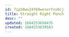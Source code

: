 ```yaml
---
id: 7ip50wu24f69wesvrfss0cj
title: Straight Right Punch
desc: ""
updated: 1684253650435
created: 1684253639583
---
```

